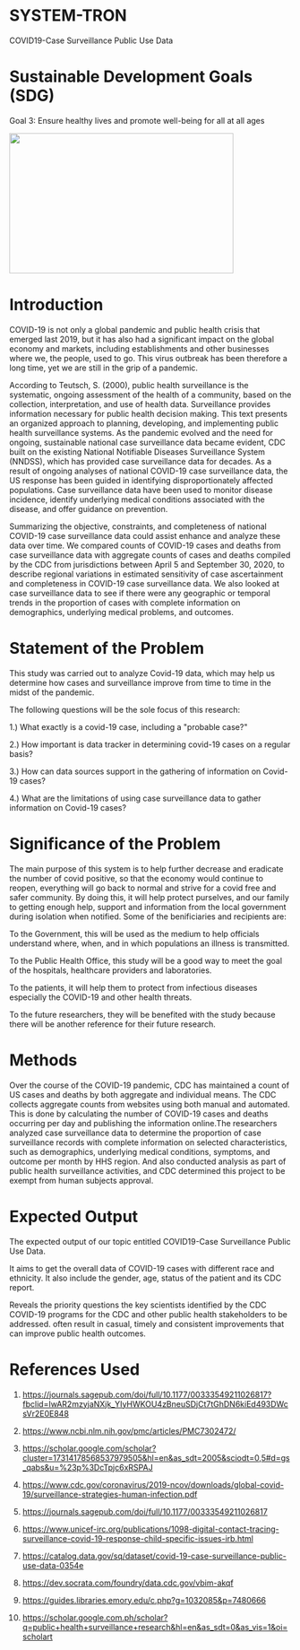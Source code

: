 # SYSTEM-TRON
COVID19-Case Surveillance Public Use Data

# Sustainable Development Goals (SDG)

Goal 3: Ensure healthy lives and promote well-being for all at all ages

<img src = "https://user-images.githubusercontent.com/102895150/170187363-b7597440-a0dd-4860-a952-edcc2771a0f4.png" width="400" height="250">

# Introduction

COVID-19 is not only a global pandemic and public health crisis that emerged last 2019, but it has also had a significant impact on the global economy and markets, including establishments and other businesses where we, the people, used to go. This virus outbreak has been therefore a long time, yet we are still in the grip of a pandemic.

According to Teutsch, S. (2000), public health surveillance is the systematic, ongoing assessment of the health of a community, based on the collection, interpretation, and use of health data. Surveillance provides information necessary for public health decision making. This text presents an organized approach to planning, developing, and implementing public health surveillance systems.
As the pandemic evolved and the need for ongoing, sustainable national case surveillance data became evident, CDC built on the existing National Notifiable Diseases Surveillance System (NNDSS), which has provided case surveillance data for decades. As a result of ongoing analyses of national COVID-19 case surveillance data, the US response has been guided in identifying disproportionately affected populations. Case surveillance data have been used to monitor disease incidence, identify underlying medical conditions associated with the disease, and offer guidance on prevention.

Summarizing the objective, constraints, and completeness of national COVID-19 case surveillance data could assist enhance and analyze these data over time. We compared counts of COVID-19 cases and deaths from case surveillance data with aggregate counts of cases and deaths compiled by the CDC from jurisdictions between April 5 and September 30, 2020, to describe regional variations in estimated sensitivity of case ascertainment and completeness in COVID-19 case surveillance data. We also looked at case surveillance data to see if there were any geographic or temporal trends in the proportion of cases with complete information on demographics, underlying medical problems, and outcomes.

# Statement of the Problem

This study was carried out to analyze Covid-19 data, which may help us determine how cases and surveillance improve from time to time in the midst of the pandemic.

The following questions will be the sole focus of this research:

1.) What exactly is a covid-19 case, including a "probable case?"

2.) How important is data tracker in determining covid-19 cases on a regular basis?

3.) How can data sources support in the gathering of information on Covid-19 cases?

4.) What are the limitations of using case surveillance data to gather information on Covid-19 cases?


# Significance of the Problem 
 
  The main purpose of this system is to help further decrease and eradicate the number of covid positive, so that the economy would continue to reopen, everything will go back to normal and strive for a covid free and safer community. By doing this, it will help protect purselves, and our family to getting enough help, support and information from the local government during isolation when notified. Some of the benificiaries and recipients are: 

To the Government, this will be used as the  medium to help officials understand where, when, and in which populations an illness is transmitted.

To the Public Health Office, this study will be a good way to meet the goal of the hospitals, healthcare providers and laboratories. 

To the patients, it will help them to protect from infectious diseases especially the COVID-19 and other health threats. 

To the future researchers, they will be benefited with the study because there will be another reference for their future research.

# Methods

Over the course of the COVID-19 pandemic, CDC has maintained a count of US cases and deaths by both aggregate and individual means. The CDC collects aggregate counts from websites using both manual and automated. This is done by calculating the number of COVID-19 cases and deaths occurring per day and publishing the information online.The researchers analyzed case surveillance data to determine the proportion of case surveillance records with complete information on selected characteristics, such as demographics, underlying medical conditions, symptoms, and outcome per month by HHS region. And also conducted analysis as part of public health surveillance activities, and CDC determined this project to be exempt from human subjects approval.


# Expected Output

The expected output of our topic entitled COVID19-Case Surveillance Public Use Data. 

It aims to get the overall data of COVID-19 cases with different race and ethnicity. It also include the gender, age, status of the patient and its CDC report.

Reveals the priority questions the key scientists identified by the CDC COVID-19 programs for the CDC and other public health stakeholders to be addressed. often result in casual, timely and consistent improvements that can improve public health outcomes.


# References Used

1. https://journals.sagepub.com/doi/full/10.1177/00333549211026817?fbclid=IwAR2mzyjaNXjk_YIyHWKOU4zBneuSDjCt7tGhDN6kiEd493DWcsVr2E0E848

2. https://www.ncbi.nlm.nih.gov/pmc/articles/PMC7302472/

3. https://scholar.google.com/scholar?cluster=17314178568537979505&hl=en&as_sdt=2005&sciodt=0,5#d=gs_qabs&u=%23p%3DcTpjc6xRSPAJ

4. https://www.cdc.gov/coronavirus/2019-ncov/downloads/global-covid-19/surveillance-strategies-human-infection.pdf

5. https://journals.sagepub.com/doi/full/10.1177/00333549211026817

6. https://www.unicef-irc.org/publications/1098-digital-contact-tracing-surveillance-covid-19-response-child-specific-issues-irb.html

7. https://catalog.data.gov/sq/dataset/covid-19-case-surveillance-public-use-data-0354e

8. https://dev.socrata.com/foundry/data.cdc.gov/vbim-akqf

9. https://guides.libraries.emory.edu/c.php?g=1032085&p=7480666

10. https://scholar.google.com.ph/scholar?q=public+health+surveillance+research&hl=en&as_sdt=0&as_vis=1&oi=scholart

